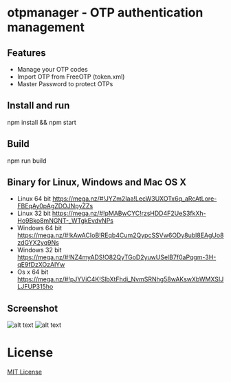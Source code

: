 # otpmanager - OTP authentication management

## Features
- Manage your OTP codes
- Import OTP from FreeOTP (token.xml)
- Master Password to protect OTPs

## Install and run
npm install && npm start

## Build
npm run build

## Binary for Linux, Windows and Mac OS X
- Linux 64 bit https://mega.nz/#!JYZm2Iaa!LecW3UXOTx6q_aRcAtLore-FBEqAy0pAgZDOJNpyZZs
- Linux 32 bit https://mega.nz/#!pMABwCYC!rzsHDD4F2UeS3fkXh-Ho9Bko8mNGNT-_WTgkEvdvNPs
- Windows 64 bit https://mega.nz/#!kAwACIoB!REqb4Cum2QypcSSVw6ODy8ubl8EAgUo8zdGYX2yq9Ns
- Windows 32 bit https://mega.nz/#!NZ4myADS!O82QyTGoD2yuwUSelB7f0aPqgm-3H-qE9fDzXOzAlYw
- Os x 64 bit https://mega.nz/#!pJYViC4K!SlbXtFhdi_NvmSRNhg58wAKswXbWMXSIJLJFUP315ho

## Screenshot
![alt text](https://i.imgur.com/Xxp85q3.png "OTP generator")
![alt text](https://i.imgur.com/0TtRflW.png "OTP creation")

License
==========
[MIT License](LICENSE.md)
